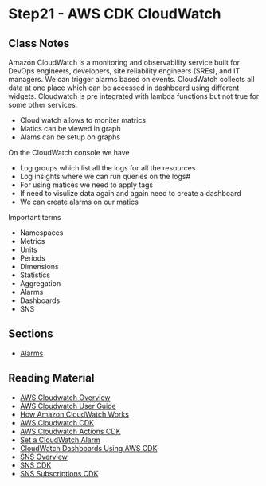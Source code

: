 # Step21 - AWS CDK CloudWatch

## Class Notes

Amazon CloudWatch is a monitoring and observability service built for DevOps engineers, developers, site reliability engineers (SREs), and IT managers. We can trigger alarms based on events. CloudWatch collects all data at one place which can be accessed in dashboard using different widgets. Cloudwatch is pre integrated with lambda functions but not true for some other services.

- Cloud watch allows to moniter matrics
- Matics can be viewed in graph
- Alams can be setup on graphs

On the CloudWatch console we have

- Log groups which list all the logs for all the resources
- Log insights where we can run queries on the logs#
- For using matices we need to apply tags
- If need to visulize data again and again need to create a dashboard
- We can create alarms on our matics

Important terms

- Namespaces
- Metrics
- Units
- Periods
- Dimensions
- Statistics
- Aggregation
- Alarms
- Dashboards
- SNS

## Sections

- [Alarms](./step03_alarms)

## Reading Material

- [AWS Cloudwatch Overview](https://aws.amazon.com/cloudwatch/)
- [AWS Cloudwatch User Guide](https://docs.aws.amazon.com/AmazonCloudWatch/latest/monitoring/WhatIsCloudWatch.html)
- [How Amazon CloudWatch Works](https://docs.aws.amazon.com/AmazonCloudWatch/latest/monitoring/cloudwatch_architecture.html)
- [AWS Cloudwatch CDK](https://docs.aws.amazon.com/cdk/api/v1/docs/aws-cloudwatch-readme.html)
- [AWS Cloudwatch Actions CDK](https://docs.aws.amazon.com/cdk/api/v1/docs/aws-cloudwatch-actions-readme.html)
- [Set a CloudWatch Alarm](https://docs.aws.amazon.com/cdk/v2/guide/how_to_set_cw_alarm.html)
- [CloudWatch Dashboards Using AWS CDK](https://medium.com/poka-techblog/cloudwatch-dashboards-as-code-the-right-way-using-aws-cdk-1453309c5481)
- [SNS Overview](https://aws.amazon.com/sns/?whats-new-cards.sort-by=item.additionalFields.postDateTime&whats-new-cards.sort-order=desc)
- [SNS CDK](https://docs.aws.amazon.com/cdk/api/v1/docs/aws-sns-readme.html)
- [SNS Subscriptions CDK](https://docs.aws.amazon.com/cdk/api/v1/docs/aws-sns-subscriptions-readme.html)
